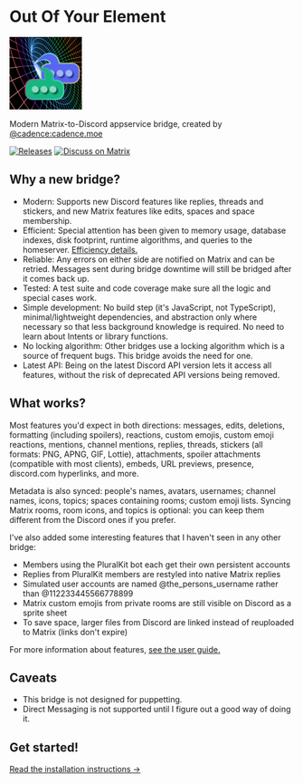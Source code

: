 # Out Of Your Element

<img src="docs/img/icon.png" height="128" width="128">

Modern Matrix-to-Discord appservice bridge, created by [@cadence:cadence.moe](https://matrix.to/#/@cadence:cadence.moe)

[![Releases](https://img.shields.io/gitea/v/release/cadence/out-of-your-element?gitea_url=https%3A%2F%2Fgitdab.com&style=plastic&color=green)](https://gitdab.com/cadence/out-of-your-element/releases) [![Discuss on Matrix](https://img.shields.io/badge/discuss-%23out--of--your--element-white?style=plastic)](https://matrix.to/#/#out-of-your-element:cadence.moe)

## Why a new bridge?

* Modern: Supports new Discord features like replies, threads and stickers, and new Matrix features like edits, spaces and space membership.
* Efficient: Special attention has been given to memory usage, database indexes, disk footprint, runtime algorithms, and queries to the homeserver. [Efficiency details.](https://gitdab.com/cadence/out-of-your-element/src/branch/main/docs/developer-orientation.md)
* Reliable: Any errors on either side are notified on Matrix and can be retried. Messages sent during bridge downtime will still be bridged after it comes back up.
* Tested: A test suite and code coverage make sure all the logic and special cases work.
* Simple development: No build step (it's JavaScript, not TypeScript), minimal/lightweight dependencies, and abstraction only where necessary so that less background knowledge is required. No need to learn about Intents or library functions.
* No locking algorithm: Other bridges use a locking algorithm which is a source of frequent bugs. This bridge avoids the need for one.
* Latest API: Being on the latest Discord API version lets it access all features, without the risk of deprecated API versions being removed.

## What works?

Most features you'd expect in both directions: messages, edits, deletions, formatting (including spoilers), reactions, custom emojis, custom emoji reactions, mentions, channel mentions, replies, threads, stickers (all formats: PNG, APNG, GIF, Lottie), attachments, spoiler attachments (compatible with most clients), embeds, URL previews, presence, discord.com hyperlinks, and more.

Metadata is also synced: people's names, avatars, usernames; channel names, icons, topics; spaces containing rooms; custom emoji lists. Syncing Matrix rooms, room icons, and topics is optional: you can keep them different from the Discord ones if you prefer.

I've also added some interesting features that I haven't seen in any other bridge:

* Members using the PluralKit bot each get their own persistent accounts
* Replies from PluralKit members are restyled into native Matrix replies
* Simulated user accounts are named @the_persons_username rather than @112233445566778899
* Matrix custom emojis from private rooms are still visible on Discord as a sprite sheet
* To save space, larger files from Discord are linked instead of reuploaded to Matrix (links don't expire)

For more information about features, [see the user guide.](https://gitdab.com/cadence/out-of-your-element/src/branch/main/docs/user-guide.md)

## Caveats

* This bridge is not designed for puppetting.
* Direct Messaging is not supported until I figure out a good way of doing it.

## Get started!

[Read the installation instructions →](https://gitdab.com/cadence/out-of-your-element/src/branch/main/docs/install.md)
